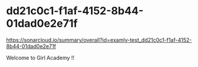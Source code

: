 # dd21c0c1-f1af-4152-8b44-01dad0e2e71f

https://sonarcloud.io/summary/overall?id=examly-test_dd21c0c1-f1af-4152-8b44-01dad0e2e71f

Welcome to Girl Academy !!
